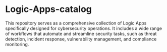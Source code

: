 # Logic-Apps-catalog
This repository serves as a comprehensive collection of Logic Apps specifically designed for cybersecurity operations. It includes a wide range of workflows that automate and streamline security tasks, such as threat detection, incident response, vulnerability management, and compliance monitoring. 
